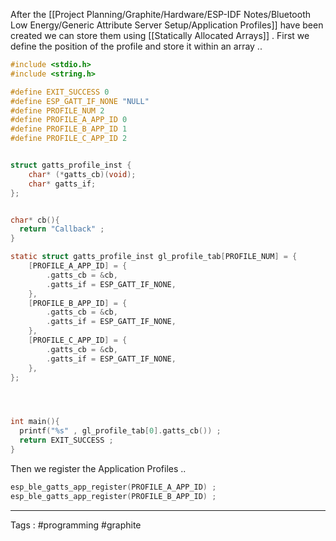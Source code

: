 After the [[Project Planning/Graphite/Hardware/ESP-IDF Notes/Bluetooth Low Energy/Generic Attribute Server Setup/Application Profiles]] have been created we can store them using [[Statically Allocated Arrays]] .  First we define the position of the profile and store it within an array .. 
```c
#include <stdio.h>
#include <string.h> 

#define EXIT_SUCCESS 0
#define ESP_GATT_IF_NONE "NULL"
#define PROFILE_NUM 2
#define PROFILE_A_APP_ID 0
#define PROFILE_B_APP_ID 1
#define PROFILE_C_APP_ID 2


struct gatts_profile_inst {
    char* (*gatts_cb)(void);
    char* gatts_if;
};


char* cb(){
  return "Callback" ;
}

static struct gatts_profile_inst gl_profile_tab[PROFILE_NUM] = {
    [PROFILE_A_APP_ID] = {
        .gatts_cb = &cb,
        .gatts_if = ESP_GATT_IF_NONE,       
    },
    [PROFILE_B_APP_ID] = {
        .gatts_cb = &cb,
        .gatts_if = ESP_GATT_IF_NONE,       
    },
    [PROFILE_C_APP_ID] = {
        .gatts_cb = &cb,
        .gatts_if = ESP_GATT_IF_NONE,       
    },
};




int main(){
  printf("%s" , gl_profile_tab[0].gatts_cb()) ; 
  return EXIT_SUCCESS ;
}

```

Then we register the Application Profiles .. 
```c
esp_ble_gatts_app_register(PROFILE_A_APP_ID) ; 
esp_ble_gatts_app_register(PROFILE_B_APP_ID) ; 
```
___
Tags : #programming #graphite 